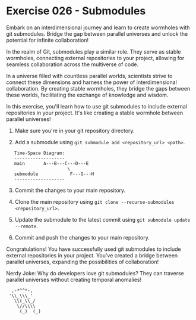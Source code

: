 # Exercise 026 - Submodules

Embark on an interdimensional journey and learn to create wormholes with 
git submodules. Bridge the gap between parallel universes and unlock the 
potential for infinite collaboration!

In the realm of Git, submodules play a similar role. They serve as stable 
wormholes, connecting external repositories to your project, allowing for 
seamless collaboration across the multiverse of code.

In a universe filled with countless parallel worlds, scientists strive to 
connect these dimensions and harness the power of interdimensional 
collaboration. By creating stable wormholes, they bridge the gaps between 
these worlds, facilitating the exchange of knowledge and wisdom.

In this exercise, you'll learn how to use git submodules to include external
repositories in your project. It's like creating a stable wormhole between
parallel universes!

1. Make sure you're in your git repository directory.

2. Add a submodule using `git submodule add <repository_url> <path>`.

```
   Time-Space Diagram:
   -------------------
   main       A---B---C---D---E
                       \
   submodule            F---G---H
   -------------------
```

3. Commit the changes to your main repository.

4. Clone the main repository using `git clone --recurse-submodules <repository_url>`.

5. Update the submodule to the latest commit using `git submodule update --remote`.

6. Commit and push the changes to your main repository.

Congratulations! You have successfully used git submodules to include external
repositories in your project. You've created a bridge between parallel universes,
expanding the possibilities of collaboration!

Nerdy Joke: Why do developers love git submodules? They can traverse parallel
universes without creating temporal anomalies!

```
  ,-*^^*-,
 '\\_\\\_'
   \\(_\\_/
    \//\\\\
     (_)  (_)
```

